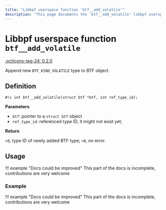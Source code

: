 ```yaml
---
title: "Libbpf userspace function 'btf__add_volatile'"
description: "This page documents the 'btf__add_volatile' libbpf userspace function, including its definition, usage, and examples."
---
```

# Libbpf userspace function `btf__add_volatile`

<!-- [LIBBPF_TAG] -->
[:octicons-tag-24: 0.2.0](https://github.com/libbpf/libbpf/releases/tag/v0.2.0)
<!-- [/LIBBPF_TAG] -->

Append new `BTF_KIND_VOLATILE` type to BTF object.

## Definition

`#!c int btf__add_volatile(struct btf *btf, int ref_type_id);`

**Parameters**

- `btf`: pointer to a `struct btf` object
- `ref_type_id`: referenced type ID, it might not exist yet;

**Return**

`>0`, type ID of newly added BTF type; `<0`, on error.

## Usage

!!! example "Docs could be improved"
    This part of the docs is incomplete, contributions are very welcome

### Example

!!! example "Docs could be improved"
    This part of the docs is incomplete, contributions are very welcome
